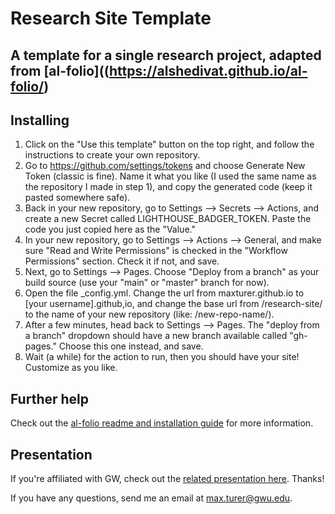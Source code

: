 # Research Site Template

## A template for a single research project, adapted from [al-folio]((https://alshedivat.github.io/al-folio/)

## Installing

1. Click on the "Use this template" button on the top right, and follow the instructions to create your own repository.
2. Go to https://github.com/settings/tokens and choose Generate New Token (classic is fine). Name it what you like (I used the same name as the repository I made in step 1), and copy the generated code (keep it pasted somewhere safe).
3. Back in your new repository, go to Settings --> Secrets --> Actions, and create a new Secret called LIGHTHOUSE_BADGER_TOKEN. Paste the code you just copied here as the "Value."
4. In your new repository, go to Settings --> Actions --> General, and make sure "Read and Write Permissions" is checked in the "Workflow Permissions" section. Check it if not, and save.
6. Next, go to Settings --> Pages. Choose "Deploy from a branch" as your build source (use your "main" or "master" branch for now).
5. Open the file _config.yml. Change the url from maxturer.github.io to [your username].github,io, and change the base url from /research-site/ to the name of your new repository (like: /new-repo-name/).
6. After a few minutes, head back to Settings --> Pages. The "deploy from a branch" dropdown should have a new branch available called "gh-pages." Choose this one instead, and save.
7. Wait (a while) for the action to run, then you should have your site! Customize as you like.

## Further help

Check out the [al-folio readme and installation guide](https://github.com/alshedivat/al-folio) for more information.

## Presentation

If you're affiliated with GW, check out the [related presentation here](https://docs.google.com/presentation/d/1Gw3RLyDeMVuOPn7OlrnMHEVobKUDLkqXxGfVxUhRuYg). Thanks!

If you have any questions, send me an email at [max.turer@gwu.edu](mailto:max.turer@gwu.edu).
